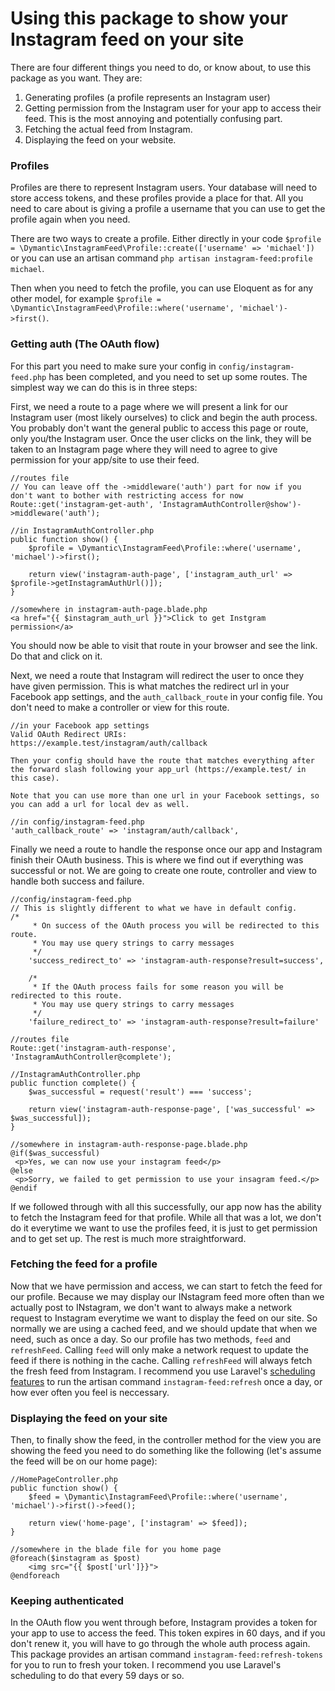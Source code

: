 # Using this package to show your Instagram feed on your site

There are four different things you need to do, or know about, to use this package as you want. They are:

1. Generating profiles (a profile represents an Instagram user)
2. Getting permission from the Instagram user for your app to access their feed. This is the most annoying and potentially confusing part.
3. Fetching the actual feed from Instagram.
4. Displaying the feed on your website.

### Profiles

Profiles are there to represent Instagram users. Your database will need to store access tokens, and these profiles provide a place for that. All you need to care about is giving a profile a username that you can use to get the profile again when you need.

There are two ways to create a profile. Either directly in your code `$profile = \Dymantic\InstagramFeed\Profile::create(['username' => 'michael'])` or you can use an artisan command `php artisan instagram-feed:profile michael`.

Then when you need to fetch the profile, you can use Eloquent as for any other model, for example `$profile = \Dymantic\InstagramFeed\Profile::where('username', 'michael')->first()`.

### Getting auth (The OAuth flow)

For this part you need to make sure your config in `config/instagram-feed.php` has been completed, and you need to set up some routes. The simplest way we can do this is in three steps:

First, we need a route to a page where we will present a link for our Instagram user (most likely ourselves) to click and begin the auth process. You probably don't want the general public to access this page or route, only you/the Instagram user. Once the user clicks on the link, they will be taken to an Instagram page where they will need to agree to give permission for your app/site to use their feed.

```
//routes file
// You can leave off the ->middleware('auth') part for now if you don't want to bother with restricting access for now
Route::get('instagram-get-auth', 'InstagramAuthController@show')->middleware('auth');

//in InstagramAuthController.php
public function show() {
    $profile = \Dymantic\InstagramFeed\Profile::where('username', 'michael')->first();

    return view('instagram-auth-page', ['instagram_auth_url' => $profile->getInstagramAuthUrl()]);
}

//somewhere in instagram-auth-page.blade.php
<a href="{{ $instagram_auth_url }}">Click to get Instgram permission</a>
```

You should now be able to visit that route in your browser and see the link. Do that and click on it.

Next, we need a route that Instagram will redirect the user to once they have given permission. This is what matches the redirect url in your Facebook app settings, and the `auth_callback_route` in your config file. You don't need to make a controller or view for this route.

```
//in your Facebook app settings
Valid OAuth Redirect URIs: https://example.test/instagram/auth/callback

Then your config should have the route that matches everything after the forward slash following your app_url (https://example.test/ in this case).

Note that you can use more than one url in your Facebook settings, so you can add a url for local dev as well.

//in config/instagram-feed.php
'auth_callback_route' => 'instagram/auth/callback',
```

Finally we need a route to handle the response once our app and Instagram finish their OAuth business. This is where we find out if everything was successful or not. We are going to create one route, controller and view to handle both success and failure.

```
//config/instagram-feed.php
// This is slightly different to what we have in default config.
/*
     * On success of the OAuth process you will be redirected to this route.
     * You may use query strings to carry messages
     */
    'success_redirect_to' => 'instagram-auth-response?result=success',

    /*
     * If the OAuth process fails for some reason you will be redirected to this route.
     * You may use query strings to carry messages
     */
    'failure_redirect_to' => 'instagram-auth-response?result=failure'

//routes file
Route::get('instagram-auth-response', 'InstagramAuthController@complete');

//InstagramAuthController.php
public function complete() {
    $was_successful = request('result') === 'success';

    return view('instagram-auth-response-page', ['was_successful' => $was_successful]);
}

//somewhere in instagram-auth-response-page.blade.php
@if($was_successful)
 <p>Yes, we can now use your instagram feed</p>
@else
 <p>Sorry, we failed to get permission to use your insagram feed.</p>
@endif
```

If we followed through with all this successfully, our app now has the ability to fetch the Instagram feed for that profile. While all that was a lot, we don't do it everytime we want to use the profiles feed, it is just to get permission and to get set up. The rest is much more straightforward.

### Fetching the feed for a profile

Now that we have permission and access, we can start to fetch the feed for our profile. Because we may display our INstagram feed more often than we actually post to INstagram, we don't want to always make a network request to Instagram everytime we want to display the feed on our site. So normally we are using a cached feed, and we should update that when we need, such as once a day. So our profile has two methods, `feed` and `refreshFeed`. Calling `feed` will only make a network request to update the feed if there is nothing in the cache. Calling `refreshFeed` will always fetch the fresh feed from Instagram. I recommend you use Laravel's [scheduling features](https://laravel.com/docs/7.x/scheduling) to run the artisan command `instagram-feed:refresh` once a day, or how ever often you feel is neccessary.

### Displaying the feed on your site

Then, to finally show the feed, in the controller method for the view you are showing the feed you need to do something like the following (let's assume the feed will be on our home page):

```
//HomePageController.php
public function show() {
    $feed = \Dymantic\InstagramFeed\Profile::where('username', 'michael')->first()->feed();

    return view('home-page', ['instagram' => $feed]);
}

//somewhere in the blade file for you home page
@foreach($instagram as $post)
    <img src="{{ $post['url']}}">
@endforeach
```

### Keeping authenticated

In the OAuth flow you went through before, Instagram provides a token for your app to use to access the feed. This token expires in 60 days, and if you don't renew it, you will have to go through the whole auth process again. This package provides an artisan command `instagram-feed:refresh-tokens` for you to run to fresh your token. I recommend you use Laravel's scheduling to do that every 59 days or so.
